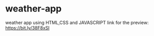 # weather-app
weather app using HTML,CSS and JAVASCRIPT
link for the preview: https://bit.ly/38F8xSI
